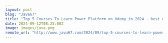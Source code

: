 ```yaml
---
layout: post
blog: "Java67"
title: "Top 5 Courses To Learn Power Platform on Udemy in 2024 - best of Lot"
date: 2024-09-12T08:25:00Z
image: images/java.png
remote_url: "http://www.java67.com/2024/09/top-5-courses-to-learn-power-platform.html"
---
```

